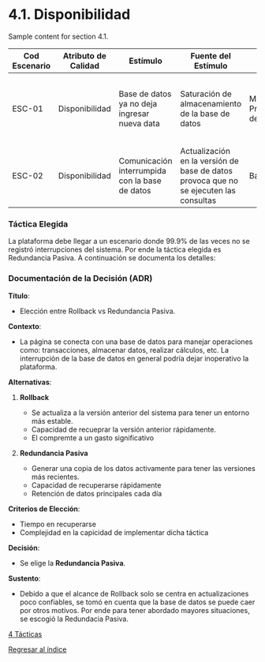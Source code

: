 # 4.1. Disponibilidad

Sample content for section 4.1.

| **Cod Escenario** | **Atributo de Calidad** | **Estímulo**                           | **Fuente del Estímulo** | **Artefacto**                  | **Entorno**                         | **Respuesta**                                                | **Medida de Respuesta**                             |
|------------------|-------------------------|----------------------------------------|-------------------------|--------------------------------|-------------------------------------|-------------------------------------------------------------|-----------------------------------------------------|
| ESC-01           | Disponibilidad           | Base de datos ya no deja ingresar nueva data   | Saturación de almacenamiento de la base de datos| Módulo de Procesamiento de Pagos | Operación en horario laboral con alta demanda                | Suspender el funcionamiento de la aplicación y no aceptar nuevas transacciones  | Plazo de 30 minutos para mejorar el plan de capacidad de la base de datos |
| ESC-02           | Disponibilidad           | Comunicación interrumpida con la base de datos | Actualización en la versión de base de datos provoca que no se ejecuten las consultas  | Base de datos | Llamadas GET al backend | La base de datos ya no presenta interrupciones en la comunicación | La base de datos no presenta interrupciones el 99.9% de las veces |

### Táctica Elegida
La plataforma debe llegar a un escenario donde 99.9% de las veces no se registró interrupciones del sistema. Por ende la táctica elegida es Redundancia Pasiva. A continuación se documenta los detalles:

### Documentación de la Decisión (ADR)

**Título**:  
- Elección entre Rollback vs Redundancia Pasiva.

**Contexto**:  
- La página se conecta con una base de datos para manejar operaciones como: transacciones, almacenar datos, realizar cálculos, etc. La interrupción de la base de datos en general podría dejar inoperativo la plataforma. 

**Alternativas**:
1. **Rollback**  
   - Se actualiza a la versión anterior del sistema para tener un entorno más estable.
   - Capacidad de recueprar la versión anterior rápidamente.
   - El compremte a un gasto significativo

2. **Redundancia Pasiva**  
   - Generar una copia de los datos activamente para tener las versiones más recientes.
   - Capacidad de recuperarse rápidamente
   - Retención de datos principales cada día

**Criterios de Elección**:  
- Tiempo en recuperarse
- Complejidad en la capicidad de implementar dicha táctica

**Decisión**:  
- Se elige la **Redundancia Pasiva**.

**Sustento**:  
- Debido a que el alcance de Rollback solo se centra en actualizaciones poco confiables, se tomó en cuenta que la base de datos se puede caer por otros motivos. Por ende para tener abordado mayores situaciones, se escogió la Redundacia Pasiva.

[4 Tácticas](../4.md)

[Regresar al índice](../../README.md)
